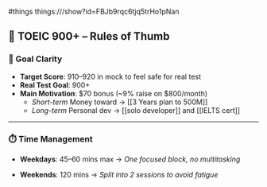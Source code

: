 #things things:///show?id=FBJb9rqc6tjq5trHo1pNan

## 🧠 TOEIC 900+ – Rules of Thumb

### 🎯 Goal Clarity
- **Target Score**: 910–920 in mock to feel safe for real test
- **Real Test Goal**: 900+
- **Main Motivation**: $70 bonus (~9% raise on $800/month)
    - *Short-term* Money toward -> [[3 Years plan to 500M]]
    - *Long-term* Personal dev -> [[solo developer]] and [[IELTS cert]]
---

### ⏱️ Time Management
- **Weekdays**: 45–60 mins max → _One focused block, no multitasking_

- **Weekends**: 120 mins → _Split into 2 sessions to avoid fatigue_